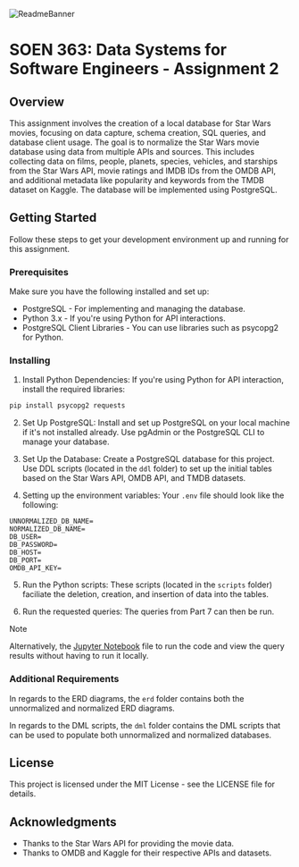 ![ReadmeBanner](https://i.imgur.com/K8GVco9.png)

# SOEN 363: Data Systems for Software Engineers - Assignment 2

## Overview

This assignment involves the creation of a local database for Star Wars movies, focusing on data capture, schema creation, SQL queries, and database client usage. The goal is to normalize the Star Wars movie database using data from multiple APIs and sources. This includes collecting data on films, people, planets, species, vehicles, and starships from the Star Wars API, movie ratings and IMDB IDs from the OMDB API, and additional metadata like popularity and keywords from the TMDB dataset on Kaggle. The database will be implemented using PostgreSQL.

## Getting Started

Follow these steps to get your development environment up and running for this assignment.

### Prerequisites

Make sure you have the following installed and set up:

- PostgreSQL - For implementing and managing the database.
- Python 3.x - If you're using Python for API interactions.
- PostgreSQL Client Libraries - You can use libraries such as psycopg2 for Python.

### Installing

1. Install Python Dependencies: If you're using Python for API interaction, install the required libraries:

```bash
pip install psycopg2 requests
```

2. Set Up PostgreSQL: Install and set up PostgreSQL on your local machine if it's not installed already. Use pgAdmin or the PostgreSQL CLI to manage your database.

3. Set Up the Database:
   Create a PostgreSQL database for this project.
   Use DDL scripts (located in the `ddl` folder) to set up the initial tables based on the Star Wars API, OMDB API, and TMDB datasets.

4. Setting up the environment variables: Your `.env` file should look like the following:

```plaintext
UNNORMALIZED_DB_NAME=
NORMALIZED_DB_NAME=
DB_USER=
DB_PASSWORD=
DB_HOST=
DB_PORT=
OMDB_API_KEY=
```

5. Run the Python scripts: These scripts (located in the `scripts` folder) faciliate the deletion, creation, and insertion of data into the tables.

6. Run the requested queries: The queries from Part 7 can then be run.

> [!NOTE]
> Alternatively, the [Jupyter Notebook](A3_NiravPatel_40248940.ipynb) file to run the code and view the query results without having to run it locally.

### Additional Requirements

In regards to the ERD diagrams, the `erd` folder contains both the unnormalized and normalized ERD diagrams.

In regards to the DML scripts, the `dml` folder contains the DML scripts that can be used to populate both unnormalized and normalized databases.

## License

This project is licensed under the MIT License - see the LICENSE file for details.

## Acknowledgments

- Thanks to the Star Wars API for providing the movie data.
- Thanks to OMDB and Kaggle for their respective APIs and datasets.
